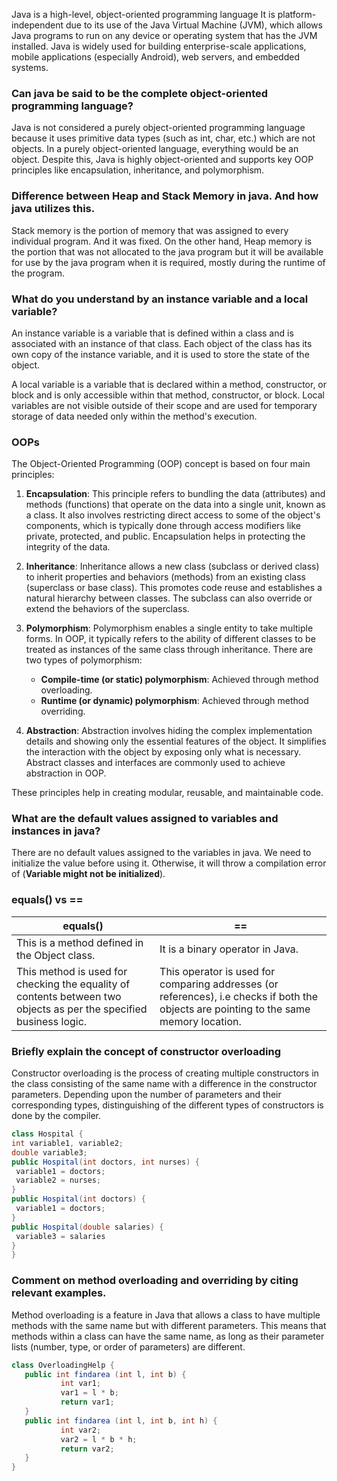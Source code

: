 Java is a high-level, object-oriented programming language  It is platform-independent due to its use of the Java Virtual Machine (JVM), which allows Java programs to run on any device or operating system that has the JVM installed. Java is widely used for building enterprise-scale applications, mobile applications (especially Android), web servers, and embedded systems.

### Can java be said to be the complete object-oriented programming language?

Java is not considered a purely object-oriented programming language because it uses primitive data types (such as int, char, etc.) which are not objects. In a purely object-oriented language, everything would be an object. Despite this, Java is highly object-oriented and supports key OOP principles like encapsulation, inheritance, and polymorphism.


### Difference between Heap and Stack Memory in java. And how java utilizes this.

Stack memory is the portion of memory that was assigned to every individual program. And it was fixed. On the other hand, Heap memory is the portion that was not allocated to the java program but it will be available for use by the java program when it is required, mostly during the runtime of the program.

### What do you understand by an instance variable and a local variable?

An instance variable is a variable that is defined within a class and is associated with an instance of that class. Each object of the class has its own copy of the instance variable, and it is used to store the state of the object.

A local variable is a variable that is declared within a method, constructor, or block and is only accessible within that method, constructor, or block. Local variables are not visible outside of their scope and are used for temporary storage of data needed only within the method's execution.

### OOPs

The Object-Oriented Programming (OOP) concept is based on four main principles:

1. **Encapsulation**: This principle refers to bundling the data (attributes) and methods (functions) that operate on the data into a single unit, known as a class. It also involves restricting direct access to some of the object's components, which is typically done through access modifiers like private, protected, and public. Encapsulation helps in protecting the integrity of the data.

2. **Inheritance**: Inheritance allows a new class (subclass or derived class) to inherit properties and behaviors (methods) from an existing class (superclass or base class). This promotes code reuse and establishes a natural hierarchy between classes. The subclass can also override or extend the behaviors of the superclass.

3. **Polymorphism**: Polymorphism enables a single entity to take multiple forms. In OOP, it typically refers to the ability of different classes to be treated as instances of the same class through inheritance. There are two types of polymorphism:
   - **Compile-time (or static) polymorphism**: Achieved through method overloading.
   - **Runtime (or dynamic) polymorphism**: Achieved through method overriding.

4. **Abstraction**: Abstraction involves hiding the complex implementation details and showing only the essential features of the object. It simplifies the interaction with the object by exposing only what is necessary. Abstract classes and interfaces are commonly used to achieve abstraction in OOP.

These principles help in creating modular, reusable, and maintainable code.

### What are the default values assigned to variables and instances in java?

There are no default values assigned to the variables in java. We need to initialize the value before using it. Otherwise, it will throw a compilation error of (**Variable might not be initialized**).

### equals() vs ==

| equals()                                                                                                           | ==                                                                                                                                      |
| ------------------------------------------------------------------------------------------------------------------ | --------------------------------------------------------------------------------------------------------------------------------------- |
| This is a method defined in the Object class.                                                                      | It is a binary operator in Java.                                                                                                        |
| This method is used for checking the equality of contents between two objects as per the specified business logic. | This operator is used for comparing addresses (or references), i.e checks if both the objects are pointing to the same memory location. |

### Briefly explain the concept of constructor overloading

Constructor overloading is the process of creating multiple constructors in the class consisting of the same name with a difference in the constructor parameters. Depending upon the number of parameters and their corresponding types, distinguishing of the different types of constructors is done by the compiler.

```java
class Hospital {
int variable1, variable2;
double variable3;
public Hospital(int doctors, int nurses) {
 variable1 = doctors;
 variable2 = nurses;
}
public Hospital(int doctors) {
 variable1 = doctors;
}
public Hospital(double salaries) {
 variable3 = salaries
}
}
```

### Comment on method overloading and overriding by citing relevant examples.

Method overloading is a feature in Java that allows a class to have multiple methods with the same name but with different parameters. This means that methods within a class can have the same name, as long as their parameter lists (number, type, or order of parameters) are different.
```java
class OverloadingHelp {
   public int findarea (int l, int b) {
           int var1;
           var1 = l * b;
           return var1;
   }
   public int findarea (int l, int b, int h) {
           int var2;
           var2 = l * b * h;
           return var2;
   }
}
```